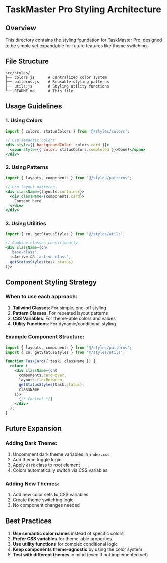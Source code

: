 # TaskMaster Pro Styling Architecture

## Overview
This directory contains the styling foundation for TaskMaster Pro, designed to be simple yet expandable for future features like theme switching.

## File Structure

```
src/styles/
├── colors.js      # Centralized color system
├── patterns.js    # Reusable styling patterns
├── utils.js       # Styling utility functions
└── README.md      # This file
```

## Usage Guidelines

### 1. Using Colors
```jsx
import { colors, statusColors } from '@/styles/colors';

// Use semantic colors
<div style={{ backgroundColor: colors.card }}>
  <span style={{ color: statusColors.completed }}>Done!</span>
</div>
```

### 2. Using Patterns
```jsx
import { layouts, components } from '@/styles/patterns';

// Use layout patterns
<div className={layouts.container}>
  <div className={components.card}>
    Content here
  </div>
</div>
```

### 3. Using Utilities
```jsx
import { cn, getStatusStyles } from '@/styles/utils';

// Combine classes conditionally
<div className={cn(
  'base-class',
  isActive && 'active-class',
  getStatusStyles(task.status)
)}>
```

## Component Styling Strategy

### When to use each approach:

1. **Tailwind Classes**: For simple, one-off styling
2. **Pattern Classes**: For repeated layout patterns
3. **CSS Variables**: For theme-able colors and values
4. **Utility Functions**: For dynamic/conditional styling

### Example Component Structure:
```jsx
import { layouts, components } from '@/styles/patterns';
import { cn, getStatusStyles } from '@/styles/utils';

function TaskCard({ task, className }) {
  return (
    <div className={cn(
      components.cardHover,
      layouts.flexBetween,
      getStatusStyles(task.status),
      className
    )}>
      {/* Content */}
    </div>
  );
}
```

## Future Expansion

### Adding Dark Theme:
1. Uncomment dark theme variables in `index.css`
2. Add theme toggle logic
3. Apply `dark` class to root element
4. Colors automatically switch via CSS variables

### Adding New Themes:
1. Add new color sets to CSS variables
2. Create theme switching logic
3. No component changes needed

## Best Practices

1. **Use semantic color names** instead of specific colors
2. **Prefer CSS variables** for theme-able properties
3. **Use utility functions** for complex conditional logic
4. **Keep components theme-agnostic** by using the color system
5. **Test with different themes** in mind (even if not implemented yet)
